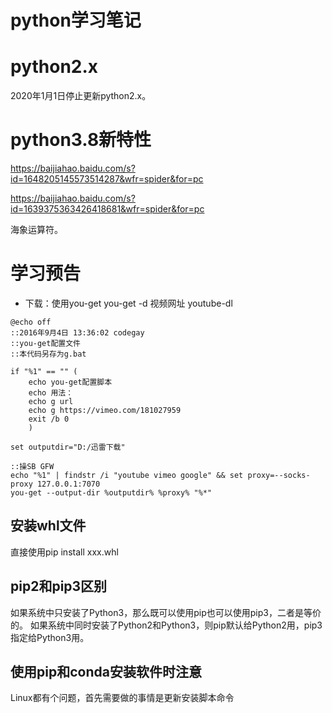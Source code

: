 # python学习笔记

# python2.x

2020年1月1日停止更新python2.x。

# python3.8新特性

https://baijiahao.baidu.com/s?id=1648205145573514287&wfr=spider&for=pc

https://baijiahao.baidu.com/s?id=1639375363426418681&wfr=spider&for=pc

海象运算符。



# 学习预告
- 下载：使用you-get
you-get -d 视频网址
youtube-dl

```
@echo off
::2016年9月4日 13:36:02 codegay
::you-get配置文件
::本代码另存为g.bat

if "%1" == "" (
    echo you-get配置脚本
    echo 用法：
    echo g url
    echo g https://vimeo.com/181027959
    exit /b 0
    )

set outputdir="D:/迅雷下载"

::操SB GFW
echo "%1" | findstr /i "youtube vimeo google" && set proxy=--socks-proxy 127.0.0.1:7070
you-get --output-dir %outputdir% %proxy% "%*"
```



## 安装whl文件
直接使用pip install xxx.whl

## pip2和pip3区别
如果系统中只安装了Python3，那么既可以使用pip也可以使用pip3，二者是等价的。
如果系统中同时安装了Python2和Python3，则pip默认给Python2用，pip3指定给Python3用。

## 使用pip和conda安装软件时注意
Linux都有个问题，首先需要做的事情是更新安装脚本命令




